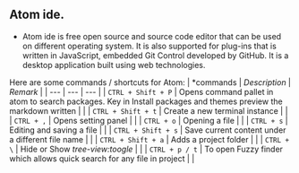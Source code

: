 ## Atom ide.
- Atom ide is free open source and source code editor that can be used on different operating system. It is also supported for plug-ins that is written in JavaScript, embedded Git Control developed by GitHub. It is a desktop application built using web technologies.

Here are some commands / shortcuts for Atom: 
| *commands | *Description* | *Remark* |
| --- | --- | --- |
| `CTRL + Shift + P` | Opens command pallet in atom to search packages. Key in Install packages and themes preview the markdown written | |
| `CTRL + Shift + t` | Create a new terminal instance | |
| `CTRL + ,` | Opens setting panel | |
| `CTRL + o` | Opening a file | | 
| `CTRL + s` | Editing and saving a file | |
| `CTRL + Shift + s` | Save current content under a different file name | | 
| `CTRL + Shift + a` | Adds a project folder | |
| `CTRL + \` | Hide or Show *tree-view:toogle* | | 
| `CTRL + p / t` | To open Fuzzy finder which allows quick search for any file in project | |
